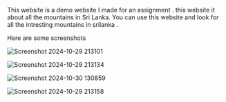 This website is a demo website I made for an assignment . this website it about all the mountains in Sri Lanka. You can use this website and look for all the intresting mountains in srilanka .
 
Here are some screenshots 

![Screenshot 2024-10-29 213101](https://github.com/user-attachments/assets/4d3e7d64-2292-4b28-a7fc-af26e7ee4716)

![Screenshot 2024-10-29 213134](https://github.com/user-attachments/assets/8111ecba-34ba-48a2-a35c-50544c75ee2f)

![Screenshot 2024-10-30 130859](https://github.com/user-attachments/assets/0d209222-f401-4b31-8f6c-6cddbb0f6a23)

![Screenshot 2024-10-29 213158](https://github.com/user-attachments/assets/57c2bbb7-31fb-4ff7-856c-45f21751c03b)
